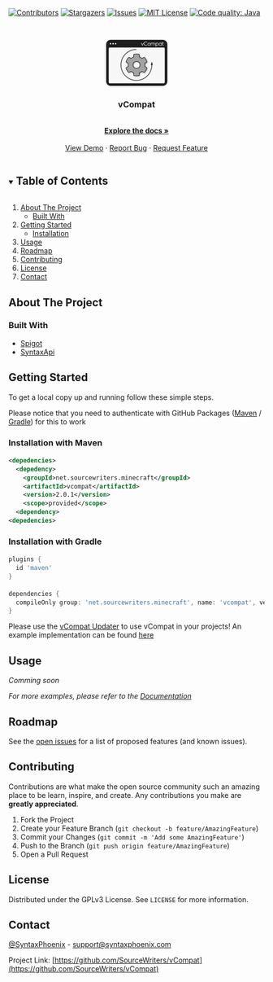 <!--
*** Thanks for checking out the Best-README-Template. If you have a suggestion
*** that would make this better, please fork the vCompat and create a pull request
*** or simply open an issue with the tag "enhancement".
*** Thanks again! Now go create something AMAZING! :D
***
***
***
*** To avoid retyping too much info. Do a search and replace for the following:
*** SourceWriters, vCompat, twitter_handle, email, vCompat, project_description
-->



<!-- PROJECT SHIELDS -->
<!--
*** I'm using markdown "reference style" links for readability.
*** Reference links are enclosed in brackets [ ] instead of parentheses ( ).
*** See the bottom of this document for the declaration of the reference variables
*** for contributors-url, forks-url, etc. This is an optional, concise syntax you may use.
*** https://www.markdownguide.org/basic-syntax/#reference-style-links
-->
[![Contributors][contributors-shield]][contributors-url]
[![Stargazers][stars-shield]][stars-url]
[![Issues][issues-shield]][issues-url]
[![MIT License][license-shield]][license-url]
[![Code quality: Java][lgtm-quality-shield]][lgtm-quality-url]



<!-- PROJECT LOGO -->
<br />
<p align="center">
  <a href="https://github.com/SourceWriters/vCompat">
    <img src="images/logo.png" alt="Logo" width="121" height="91">
  </a>

  <h3 align="center">vCompat</h3>

  <p align="center">
    <!-- TODO: project_description -->
    <br />
    <a href="https://confluence.syntaxphoenix.com/display/VCOMPAT"><strong>Explore the docs »</strong></a>
    <br />
    <br />
    <a href="https://github.com/SourceWriters/vCompat">View Demo</a>
    ·
    <a href="https://github.com/SourceWriters/vCompat/issues">Report Bug</a>
    ·
    <a href="https://github.com/SourceWriters/vCompat/issues">Request Feature</a>
  </p>
</p>



<!-- TABLE OF CONTENTS -->
<details open="open">
  <summary><h2 style="display: inline-block">Table of Contents</h2></summary>
  <ol>
    <li>
      <a href="#about-the-project">About The Project</a>
      <ul>
        <li><a href="#built-with">Built With</a></li>
      </ul>
    </li>
    <li>
      <a href="#getting-started">Getting Started</a>
      <ul>
        <li><a href="#installation">Installation</a></li>
      </ul>
    </li>
    <li><a href="#usage">Usage</a></li>
    <li><a href="#roadmap">Roadmap</a></li>
    <li><a href="#contributing">Contributing</a></li>
    <li><a href="#license">License</a></li>
    <li><a href="#contact">Contact</a></li>
  </ol>
</details>



<!-- ABOUT THE PROJECT -->
## About The Project

<!-- [![Product Name Screen Shot][product-screenshot]](https://example.com) -->


### Built With

* [Spigot](https://hub.spigotmc.org/stash/projects/SPIGOT/repos/spigot/browse)
* [SyntaxApi](https://github.com/SyntaxPhoenix/syntaxapi)

<!-- GETTING STARTED -->
## Getting Started

To get a local copy up and running follow these simple steps.

Please notice that you need to authenticate with GitHub Packages ([Maven](https://docs.github.com/en/packages/guides/configuring-apache-maven-for-use-with-github-packages#authenticating-to-github-packages) / [Gradle](https://docs.github.com/en/packages/guides/configuring-gradle-for-use-with-github-packages#authenticating-to-github-packages)) for this to work

### Installation with Maven

```XML
<depedencies>
  <depedency>
    <groupId>net.sourcewriters.minecraft</groupId>
    <artifactId>vcompat</artifactId>
    <version>2.0.1</version>
	<scope>provided</scope>
  <dependency>
<depedencies>
```

### Installation with Gradle

```Groovy
plugins {
  id 'maven'
}

dependencies {
  compileOnly group: 'net.sourcewriters.minecraft', name: 'vcompat', version: '2.0.1'
}
```

Please use the [vCompat Updater](https://github.com/SourceWriters/vCompatUpdater) to use vCompat in your projects!
An example implementation can be found [here](https://github.com/SourceWriters/vCompatExample)

<!-- USAGE EXAMPLES -->
## Usage

_Comming soon_

_For more examples, please refer to the [Documentation](https://confluence.syntaxphoenix.com/display/VCOMPAT)_



<!-- ROADMAP -->
## Roadmap

See the [open issues](https://github.com/SourceWriters/vCompat/issues) for a list of proposed features (and known issues).



<!-- CONTRIBUTING -->
## Contributing

Contributions are what make the open source community such an amazing place to be learn, inspire, and create. Any contributions you make are **greatly appreciated**.

1. Fork the Project
2. Create your Feature Branch (`git checkout -b feature/AmazingFeature`)
3. Commit your Changes (`git commit -m 'Add some AmazingFeature'`)
4. Push to the Branch (`git push origin feature/AmazingFeature`)
5. Open a Pull Request



<!-- LICENSE -->
## License

Distributed under the GPLv3 License. See `LICENSE` for more information.



<!-- CONTACT -->
## Contact

[@SyntaxPhoenix](https://twitter.com/SyntaxPhoenix) - support@syntaxphoenix.com

Project Link: [https://github.com/SourceWriters/vCompat](https://github.com/SourceWriters/vCompat)





<!-- MARKDOWN LINKS & IMAGES -->
<!-- https://www.markdownguide.org/basic-syntax/#reference-style-links -->
[contributors-shield]: https://img.shields.io/github/contributors/SourceWriters/vCompat.svg?style=flat-square
[contributors-url]: https://github.com/SourceWriters/vCompat/graphs/contributors
[stars-shield]: https://img.shields.io/github/stars/SourceWriters/vCompat.svg?style=flat-square
[stars-url]: https://github.com/SourceWriters/vCompat/stargazers
[issues-shield]: https://img.shields.io/github/issues/SourceWriters/vCompat.svg?style=flat-square
[issues-url]: https://github.com/SourceWriters/vCompat/issues
[license-shield]: https://img.shields.io/github/license/SourceWriters/vCompat.svg?style=flat-square
[license-url]: https://github.com/SourceWriters/vCompat/blob/master/LICENSE
[lgtm-quality-shield]: https://img.shields.io/lgtm/grade/java/g/SourceWriters/vCompat.svg?style=flat-square
[lgtm-quality-url]: https://lgtm.com/projects/g/SourceWriters/vCompat/context:java
